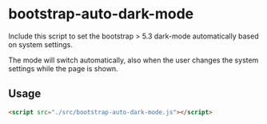 # bootstrap-auto-dark-mode

Include this script to set the bootstrap > 5.3 dark-mode automatically based on system settings.

The mode will switch automatically, also when the user changes the system settings while the page is shown.

## Usage

```html
<script src="./src/bootstrap-auto-dark-mode.js"></script>
```

